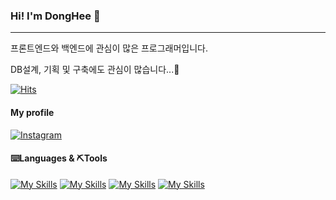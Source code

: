 ### Hi! I'm DongHee 👋
<hr>

<!-- 각자 적고 싶은 내용을 적으면 됩니다. -->
<p>프론트엔드와 백엔드에 관심이 많은 프로그래머입니다.</p>
<p>DB설계, 기획 및 구축에도 관심이 많습니다...👊</p>

[![Hits](https://hits.seeyoufarm.com/api/count/incr/badge.svg?url=https%3A%2F%2Fgithub.com%2FEehnodu&count_bg=%234C6597&title_bg=%23555555&icon=&icon_color=%23E7E7E7&title=Today's&nbsp;Visits&nbsp;/&nbsp;Total&nbsp;Visits&edge_flat=false)](https://hits.seeyoufarm.com)

#### My profile
<!--[![Notion](https://img.shields.io/badge/Notion-%23000000.svg?style=for-the-badge&logo=notion&logoColor=white)](https://www.instagram.com/dh_oow/) <!-- notion 주소 넣을 것 -->
[![Instagram](https://img.shields.io/badge/Instagram-%23E4405F.svg?style=for-the-badge&logo=Instagram&logoColor=white)](https://www.instagram.com/dh_oow/)

#### ⌨️Languages & ⛏Tools
[![My Skills](https://skillicons.dev/icons?i=java&theme=light)](https://skillicons.dev)
[![My Skills](https://skillicons.dev/icons?i=js,html,css)](https://skillicons.dev)
[![My Skills](https://skillicons.dev/icons?i=eclipse,vscode,git,github&theme=light)](https://skillicons.dev)
[![My Skills](https://skillicons.dev/icons?i=mysql&theme=light)](https://skillicons.dev)
